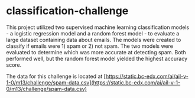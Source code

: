 # classification-challenge
This project utilized two supervised machine learning classification models - a logistic regression model and a random forest model - to evaluate a large dataset containing data about emails. The models were created to classify if emails were 1) spam or 2) not spam. The two models were evaluated to determine which was more accurate at detecting spam. Both performed well, but the random forest model yielded the highest accuracy score.

The data for this challenge is located at [https://static.bc-edx.com/ai/ail-v-1-0/m13/challenge/spam-data.csv](https://static.bc-edx.com/ai/ail-v-1-0/m13/challenge/spam-data.csv)

